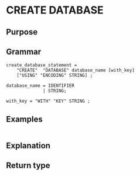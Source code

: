 # CREATE DATABASE

## Purpose

## Grammar

```
create_database_statement = 
    "CREATE"  "DATABASE" database_name [with_key]
    ["USING" "ENCODING" STRING] ;

database_name = IDENTIFIER
              | STRING; 

with_key = "WITH" "KEY" STRING ;

```

## Examples

```
```

## Explanation



## Return type



